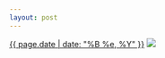 ```yaml
---
layout: post
---
```


<p>
  <time><a href="/446">{{ page.date | date: "%B %e, %Y" }}</a></time>
  <a href="/446"><img src="{{ site.assets_url }}/446-640.jpg" srcset="{{ site.assets_url }}/446-1280.jpg 1280w, {{ site.assets_url }}/446-960.jpg 960w, {{ site.assets_url }}/446-640.jpg 640w, {{ site.assets_url }}/446-320.jpg 320w" sizes="(min-width: 700px) 50vw, calc(100vw - 2rem)" /></a>
</p>
